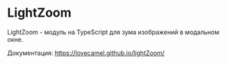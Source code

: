 # LightZoom
 LightZoom - модуль на TypeScript для зума изображений в модальном окне.

Документация: https://lovecamel.github.io/lightZoom/
